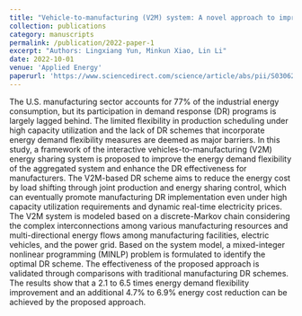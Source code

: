 ```yaml
---
title: "Vehicle-to-manufacturing (V2M) system: A novel approach to improve energy demand flexibility for demand response towards sustainable manufacturing"
collection: publications
category: manuscripts
permalink: /publication/2022-paper-1
excerpt: "Authors: Lingxiang Yun, Minkun Xiao, Lin Li"
date: 2022-10-01
venue: 'Applied Energy'
paperurl: 'https://www.sciencedirect.com/science/article/abs/pii/S0306261922008650'
---
```


The U.S. manufacturing sector accounts for 77% of the industrial energy consumption, but its participation in demand response (DR) programs is largely lagged behind. The limited flexibility in production scheduling under high capacity utilization and the lack of DR schemes that incorporate energy demand flexibility measures are deemed as major barriers. In this study, a framework of the interactive vehicles-to-manufacturing (V2M) energy sharing system is proposed to improve the energy demand flexibility of the aggregated system and enhance the DR effectiveness for manufacturers. The V2M-based DR scheme aims to reduce the energy cost by load shifting through joint production and energy sharing control, which can eventually promote manufacturing DR implementation even under high capacity utilization requirements and dynamic real-time electricity prices. The V2M system is modeled based on a discrete-Markov chain considering the complex interconnections among various manufacturing resources and multi-directional energy flows among manufacturing facilities, electric vehicles, and the power grid. Based on the system model, a mixed-integer nonlinear programming (MINLP) problem is formulated to identify the optimal DR scheme. The effectiveness of the proposed approach is validated through comparisons with traditional manufacturing DR schemes. The results show that a 2.1 to 6.5 times energy demand flexibility improvement and an additional 4.7% to 6.9% energy cost reduction can be achieved by the proposed approach.